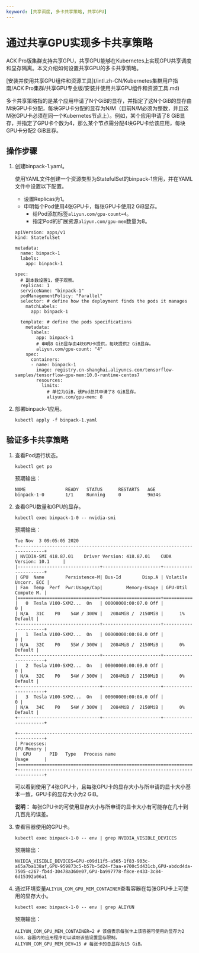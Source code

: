 ```yaml
---
keyword: [共享调度, 多卡共享策略, 共享GPU]
---
```


# 通过共享GPU实现多卡共享策略

ACK Pro版集群支持共享GPU，共享GPU能够在Kubernetes上实现GPU共享调度和显存隔离。本文介绍如何设置共享GPU的多卡共享策略。

[安装并使用共享GPU组件和资源工具](/intl.zh-CN/Kubernetes集群用户指南/ACK Pro集群/共享GPU专业版/安装并使用共享GPU组件和资源工具.md)

多卡共享策略指的是某个应用申请了N个GiB的显存，并指定了这N个GiB的显存由M块GPU卡分配，每块GPU卡分配的显存为N/M（目前N/M必须为整数，并且这M张GPU卡必须在同一个Kubernetes节点上）。例如，某个应用申请了8 GiB显存，并指定了GPU卡个数为4，那么某个节点需分配4块GPU卡给该应用，每块GPU卡分配2 GiB显存。

## 操作步骤

1.  创建binpack-1.yaml。

    使用YAML文件创建一个资源类型为StatefulSet的binpack-1应用，并在YAML文件中设置以下配置。

    -   设置Replicas为1。
    -   申明每个Pod使用4张GPU卡，每张GPU卡使用2 GiB显存。
        -   给Pod添加标签`aliyun.com/gpu-count=4`。
        -   指定Pod的扩展资源`aliyun.com/gpu-mem`数量为8。
    ```
    apiVersion: apps/v1
    kind: StatefulSet
    
    metadata:
      name: binpack-1
      labels:
        app: binpack-1
    
    spec:
      # 副本数设置1，便于观察。
      replicas: 1
      serviceName: "binpack-1"
      podManagementPolicy: "Parallel"
      selector: # define how the deployment finds the pods it manages
        matchLabels:
          app: binpack-1
    
      template: # define the pods specifications
        metadata:
          labels:
            app: binpack-1
            # 申明8 GiB显存由4块GPU卡提供，每块提供2 GiB显存。
            aliyun.com/gpu-count: "4"
        spec:
          containers:
          - name: binpack-1
            image: registry.cn-shanghai.aliyuncs.com/tensorflow-samples/tensorflow-gpu-mem:10.0-runtime-centos7
            resources:
              limits:
                # 单位为GiB，该Pod总共申请了8 GiB显存。
                aliyun.com/gpu-mem: 8
    ```

2.  部署binpack-1应用。

    ```
    kubectl apply -f binpack-1.yaml
    ```


## 验证多卡共享策略

1.  查看Pod运行状态。

    ```
    kubectl get po
    ```

    预期输出：

    ```
    NAME               READY   STATUS      RESTARTS   AGE
    binpack-1-0        1/1     Running     0          9m34s
    ```

2.  查看GPU数量和GPU的显存。

    ```
    kubectl exec binpack-1-0 -- nvidia-smi
    ```

    预期输出：

    ```
    Tue Nov  3 09:05:05 2020
    +-----------------------------------------------------------------------------+
    | NVIDIA-SMI 418.87.01    Driver Version: 418.87.01    CUDA Version: 10.1     |
    |-------------------------------+----------------------+----------------------+
    | GPU  Name        Persistence-M| Bus-Id        Disp.A | Volatile Uncorr. ECC |
    | Fan  Temp  Perf  Pwr:Usage/Cap|         Memory-Usage | GPU-Util  Compute M. |
    |===============================+======================+======================|
    |   0  Tesla V100-SXM2...  On   | 00000000:00:07.0 Off |                    0 |
    | N/A   31C    P0    54W / 300W |   2084MiB /  2150MiB |      1%      Default |
    +-------------------------------+----------------------+----------------------+
    |   1  Tesla V100-SXM2...  On   | 00000000:00:08.0 Off |                    0 |
    | N/A   32C    P0    55W / 300W |   2084MiB /  2150MiB |      0%      Default |
    +-------------------------------+----------------------+----------------------+
    |   2  Tesla V100-SXM2...  On   | 00000000:00:09.0 Off |                    0 |
    | N/A   32C    P0    54W / 300W |   2084MiB /  2150MiB |      0%      Default |
    +-------------------------------+----------------------+----------------------+
    |   3  Tesla V100-SXM2...  On   | 00000000:00:0A.0 Off |                    0 |
    | N/A   34C    P0    54W / 300W |   2084MiB /  2150MiB |      0%      Default |
    +-------------------------------+----------------------+----------------------+
    
    +-----------------------------------------------------------------------------+
    | Processes:                                                       GPU Memory |
    |  GPU       PID   Type   Process name                             Usage      |
    |=============================================================================|
    +-----------------------------------------------------------------------------+
    ```

    可以看到使用了4张GPU卡，且每张GPU卡的显存大小与所申请的显卡大小基本一致，GPU卡的显存大小为2 GiB。

    **说明：** 每张GPU卡的可使用显存大小与所申请的显卡大小有可能存在几十到几百兆的误差。

3.  查看容器使用的GPU卡。

    ```
    kubectl exec binpack-1-0 -- env | grep NVIDIA_VISIBLE_DEVICES
    ```

    预期输出：

    ```
    NVIDIA_VISIBLE_DEVICES=GPU-c09d11f5-a565-1f83-903c-a65a7ba138af,GPU-959873c5-b57b-5d24-f3aa-e700c5d431cb,GPU-abdcd4da-7505-c267-fb4d-30478a360e07,GPU-ba997778-f8ce-e433-3c84-6d15392a06a1
    ```

4.  通过环境变量`ALIYUN_COM_GPU_MEM_CONTAINER`查看容器在每张GPU卡上可使用的显存大小。

    ```
    kubectl exec binpack-1-0 -- env | grep ALIYUN
    ```

    预期输出：

    ```
    ALIYUN_COM_GPU_MEM_CONTAINER=2 # 该值表示每张卡上该容器可使用的显存为2 GiB，容器内的应用程序可以读取该值设置显存限制。
    ALIYUN_COM_GPU_MEM_DEV=15 # 每张卡的总显存为15 GiB。
    ```


